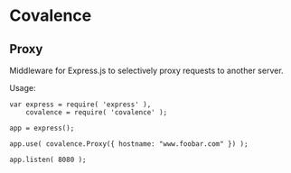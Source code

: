 # Covalence

## Proxy

Middleware for Express.js to selectively proxy requests to another server.

Usage:

	var express = require( 'express' ),
		covalence = require( 'covalence' );

	app = express();

	app.use( covalence.Proxy({ hostname: "www.foobar.com" }) );

	app.listen( 8080 );